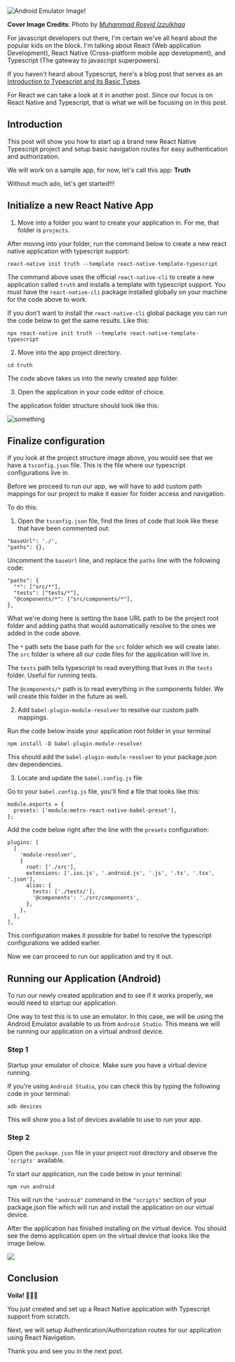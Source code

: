 ![Android Emulator Image!](https://images.unsplash.com/photo-1604536264507-020ce894daf1?ixid=MXwxMjA3fDB8MHxwaG90by1wYWdlfHx8fGVufDB8fHw%3D&ixlib=rb-1.2.1&auto=format&fit=crop&w=900&q=80)

**Cover Image Credits**: Photo by *[Muhammad Rosyid Izzulkhaq](https://unsplash.com/@rsdiz)*

For javascript developers out there, I'm certain we've all heard about the popular kids on the block. I'm talking about React (Web application Development), React Native (Cross-platform mobile app development), and Typescript (The gateway to javascript superpowers).

If you haven't heard about Typescript, here's a blog post that serves as an [Introduction to Typescript and its Basic Types](../001-Typescript/intro-to-typescript.md).

For React we can take a look at it in another post. Since our focus is on React Native and Typescript, that is what we will be focusing on in this post.

## Introduction
This post will show you how to start up a brand new React Native Typescript project and setup basic navigation routes for easy authentication and authorization.

We will work on a sample app, for now, let's call this app: **Truth**

Without much ado, let's get started!!!

## Initialize a new React Native App
1. Move into a folder you want to create your application in. For me, that folder is `projects`.

After moving into your folder, run the command below to create a new react native application with typescript support:
```
react-native init truth --template react-native-template-typescript
```

The command above uses the official `react-native-cli` to create a new application called `truth` and installs a template with typescript support. You must have the `react-native-cli` package installed globally on your machine for the code above to work.

If you don't want to install the `react-native-cli` global package you can run the code below to get the same results. Like this:
```
npx react-native init truth --template react-native-template-typescript
```

2. Move into the app project directory.
```
cd truth
```
The code above takes us into the newly created app folder.

3. Open the application in your code editor of choice.

The application folder structure should look like this:

![something](images/rn-folder-structure.png)

## Finalize configuration
If you look at the project structure image above, you would see that we have a `tsconfig.json` file. This is the file where our typescript configurations live in.

Before we proceed to run our app, we will have to add custom path mappings for our project to make it easier for folder access and navigation.

To do this:
1. Open the `tsconfig.json` file, find the lines of code that look like these that have been commented out:
```
"baseUrl": './',
"paths": {},
```
Uncomment the `baseUrl` line, and replace the `paths` line with the following code:
```
"paths": {
  "*": ["src/*"],
  "tests": ["tests/*"],
  "@components/*": ["src/components/*"],
},
```

What we're doing here is setting the base URL path to be the project root folder and adding paths that would automatically resolve to the ones we added in the code above.

The `*` path sets the base path for the `src` folder which we will create later. The `src` folder is where all our code files for the application will live in.

The `tests` path tells typescript to read everything that lives in the `tests` folder. Useful for running tests.

The `@components/*` path is to read everything in the components folder. We will create this folder in the future as well.

2. Add `babel-plugin-module-resolver` to resolve our custom path mappings.

Run the code below inside your application root folder in your terminal
```
npm install -D babel-plugin-module-resolver
```
This should add the `babel-plugin-module-resolver` to your package.json dev dependencies.

3. Locate and update the `babel.config.js` file

Go to your `babel.config.js` file, you'll find a file that looks like this:
```
module.exports = {
  presets: ['module:metro-react-native-babel-preset'],
};
```
Add the code below right after the line with the `presets` configuration:
```
plugins: [
  [
    'module-resolver',
    {
      root: ['./src'],
      extensions: ['.ios.js', '.android.js', '.js', '.ts', '.tsx', '.json'],
      alias: {
        tests: ['./tests/'],
        '@components': './src/components',
      },
    },
  ],
],
```

This configuration makes it possible for babel to resolve the typescript configurations we added earlier.

Now we can proceed to run our application and try it out.

## Running our Application (Android)
To run our newly created application and to see if it works properly, we would need to startup our application.

One way to test this is to use an emulator. In this case, we will be using the Android Emulator available to us from `Android Studio`. This means we will be running our application on a virtual android device.

### Step 1
Startup your emulator of choice. Make sure you have a virtual device running.

If you're using `Android Studio`, you can check this by typing the following code in your terminal:
```
adb devices
```

This will show you a list of devices available to use to run your app.

### Step 2
Open the `package.json` file in your project root directory and observe the `'scripts'` available.

To start our application, run the code below in your terminal:
```
npm run android
```

This will run the `"android"` command in the `"scripts"` section of your package.json file which will run and install the application on our virtual device.

After the application has finished installing on the virtual device. You should see the demo application open on the virtual device that looks like the image below.

![](images/truth-emulator.png)


## Conclusion

**Voila! 🎉🎉🎉**

You just created and set up a React Native application with Typescript support from scratch.

Next, we will setup Authentication/Authorization routes for our application using React Navigation.

Thank you and see you in the next post.
